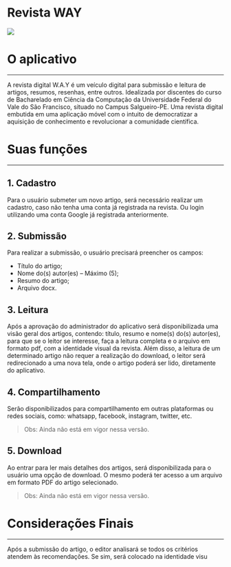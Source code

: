 # Revista WAY

![](https://github.com/wylysdev/revista_way2/blob/main/images/capa_revistaway.png) 

# O aplicativo
---
A revista digital W.A.Y é um veículo digital para submissão e leitura de
artigos, resumos, resenhas, entre outros. Idealizada por discentes do curso
de Bacharelado em Ciência da Computação da Universidade Federal do Vale
do São Francisco, situado no Campus Salgueiro-PE.
Uma revista digital embutida em uma aplicação móvel com o intuito de
democratizar a aquisição de conhecimento e revolucionar a comunidade
científica.

# Suas funções
---
## 1. Cadastro

Para o usuário submeter um novo artigo, será necessário realizar um
cadastro, caso não tenha uma conta já registrada na revista. Ou login
utilizando uma conta Google já registrada anteriormente.

## 2. Submissão

Para realizar a submissão, o usuário precisará preencher os campos:
- Título do artigo;
- Nome do(s) autor(es) – Máximo (5);
- Resumo do artigo;
- Arquivo docx.

## 3. Leitura

Após a aprovação do administrador do aplicativo será disponibilizada uma
visão geral dos artigos, contendo: título, resumo e nome(s) do(s) autor(es),
para que se o leitor se interesse, faça a leitura completa e o arquivo em
formato pdf, com a identidade visual da revista.
Além disso, a leitura de um determinado artigo não requer a realização do
download, o leitor será redirecionado a uma nova tela, onde o artigo poderá
ser lido, diretamente do aplicativo.

## 4. Compartilhamento

Serão disponibilizados para compartilhamento em outras plataformas ou
redes sociais, como: whatsapp, facebook, instagram, twitter, etc.

> Obs: Ainda não está em vigor nessa versão.

## 5. Download

Ao entrar para ler mais detalhes dos artigos, será disponibilizada para o
usuário uma opção de download. O mesmo poderá ter acesso a um arquivo
em formato PDF do artigo selecionado.

> Obs: Ainda não está em vigor nessa versão.

# Considerações Finais
---
Após a submissão do artigo, o editor analisará se todos os critérios atendem
às recomendações. Se sim, será colocado na identidade visu
